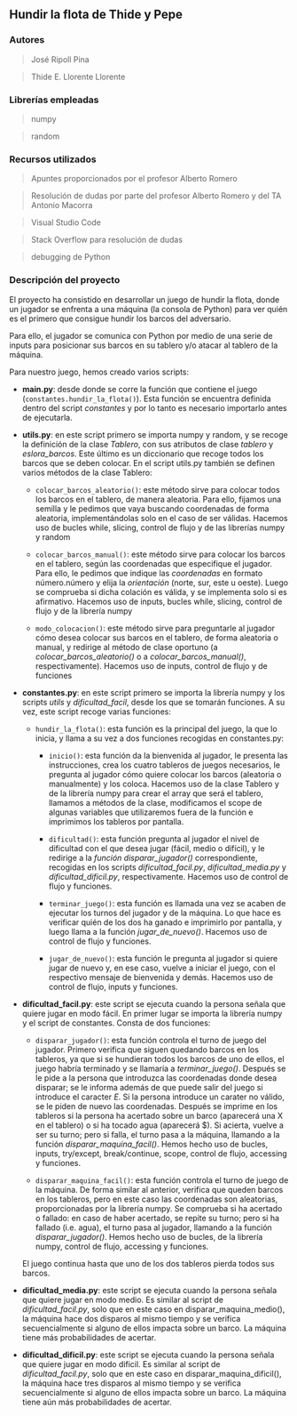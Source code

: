 ## Hundir la flota de Thide y Pepe

### Autores
>José Ripoll Pina

>Thide E. Llorente Llorente


### Librerías empleadas
>numpy

>random


### Recursos utilizados
>Apuntes proporcionados por el profesor Alberto Romero

>Resolución de dudas por parte del profesor Alberto Romero y del TA Antonio Macorra

>Visual Studio Code

>Stack Overflow para resolución de dudas

>debugging de Python


### Descripción del proyecto
El proyecto ha consistido en desarrollar un juego de hundir la flota, donde un jugador se enfrenta a una máquina (la consola de Python) para ver quién es el primero que consigue hundir los barcos del adversario.

Para ello, el jugador se comunica con Python por medio de una serie de inputs para posicionar sus barcos en su tablero y/o atacar al tablero de la máquina.

Para nuestro juego, hemos creado varios scripts:

- **main.py**: desde donde se corre la función que contiene el juego (``constantes.hundir_la_flota()``). Esta función se encuentra definida dentro del script *constantes* y por lo tanto es necesario importarlo antes de ejecutarla.

- **utils.py**: en este script primero se importa numpy y random, y se recoge la definición de la clase *Tablero*, con sus atributos de clase *tablero* y *eslora_barcos*. Este último es un diccionario que recoge todos los barcos que se deben colocar. En el script utils.py también se definen varios métodos de la clase Tablero:

    - ``colocar_barcos_aleatorio()``: este método sirve para colocar todos los barcos en el tablero, de manera aleatoria. Para ello, fijamos una semilla y le pedimos que vaya buscando coordenadas de forma aleatoria, implementándolas solo en el caso de ser válidas. Hacemos uso de bucles while, slicing, control de flujo y de las librerías numpy y random

    - ``colocar_barcos_manual()``: este método sirve para colocar los barcos en el tablero, según las coordenadas que especifique el jugador. Para ello, le pedimos que indique las *coordenadas* en formato número.número y elija la *orientación* (norte, sur, este u oeste). Luego se comprueba si dicha colación es válida, y se implementa solo si es afirmativo. Hacemos uso de inputs, bucles while, slicing, control de flujo y de la librería numpy

    - ``modo_colocacion()``: este método sirve para preguntarle al jugador cómo desea colocar sus barcos en el tablero, de forma aleatoria o manual, y redirige al método de clase oportuno (a *colocar_barcos_aleatorio()* o a *colocar_barcos_manual()*, respectivamente). Hacemos uso de inputs, control de flujo y de funciones

- **constantes.py**: en este script primero se importa la librería numpy y los scripts *utils* y *dificultad_facil*, desde los que se tomarán funciones. A su vez, este script recoge varias funciones:

    - ``hundir_la_flota()``: esta función es la principal del juego, la que lo inicia, y llama a su vez a dos funciones recogidas en constantes.py:
        
        - ``inicio()``: esta función da la bienvenida al jugador, le presenta las instrucciones, crea los cuatro tableros de juegos necesarios, le pregunta al jugador cómo quiere colocar los barcos (aleatoria o manualmente) y los coloca. Hacemos uso de la clase Tablero y de la librería numpy para crear el array que será el tablero, llamamos a métodos de la clase, modificamos el scope de algunas variables que utilizaremos fuera de la función e imprimimos los tableros por pantalla.

        - ``dificultad()``: esta función pregunta al jugador el nivel de dificultad con el que desea jugar (fácil, medio o difícil), y le redirige a la *función disparar_jugador()* correspondiente, recogidas en los scripts *dificultad_facil.py*, *dificultad_media.py* y *dificultad_dificil.py*, respectivamente. Hacemos uso de control de flujo y funciones.

        - ``terminar_juego()``: esta función es llamada una vez se acaben de ejecutar los turnos del jugador y de la máquina. Lo que hace es verificar quién de los dos ha ganado e imprimirlo por pantalla, y luego llama a la función *jugar_de_nuevo()*. Hacemos uso de control de flujo y funciones.

        - ``jugar_de_nuevo()``: esta función le pregunta al jugador si quiere jugar de nuevo y, en ese caso, vuelve a iniciar el juego, con el respectivo mensaje de bienvenida y demás. Hacemos uso de control de flujo, inputs y funciones.

- **dificultad_facil.py**: este script se ejecuta cuando la persona señala que quiere jugar en modo fácil. En primer lugar se importa la librería numpy y el script de constantes. Consta de dos funciones:

    - ``disparar_jugador()``: esta función controla el turno de juego del jugador. Primero verifica que siguen quedando barcos en los tableros, ya que si se hundieran todos los barcos de uno de ellos, el juego habría terminado y se llamaría a *terminar_juego()*. Después se le pide a la persona que introduzca las coordenadas donde desea disparar; se le informa además de que puede salir del juego si introduce el caracter *E*. Si la persona introduce un carater no válido, se le piden de nuevo las coordenadas. Después se imprime en los tableros si la persona ha acertado sobre un barco (aparecerá una X en el tablero) o si ha tocado agua (aparecerá $). Si acierta, vuelve a ser su turno; pero si falla, el turno pasa a la máquina, llamando a la función *disparar_maquina_facil()*. Hemos hecho uso de bucles, inputs, try/except, break/continue, scope, control de flujo, accessing y funciones.

    - ``disparar_maquina_facil()``: esta función controla el turno de juego de la máquina. De forma similar al anterior, verifica que queden barcos en los tableros, pero en este caso las coordenadas son aleatorias, proporcionadas por la librería numpy. Se comprueba si ha acertado o fallado: en caso de haber acertado, se repite su turno; pero si ha fallado (i.e. agua), el turno pasa al jugador, llamando a la función *disparar_jugador()*. Hemos hecho uso de bucles, de la librería numpy, control de flujo, accessing y funciones.
    
    El juego continua hasta que uno de los dos tableros pierda todos sus barcos.

- **dificultad_media.py**: este script se ejecuta cuando la persona señala que quiere jugar en modo medio. Es similar al script de *dificultad_facil.py*, solo que en este caso en disparar_maquina_medio(), la máquina hace dos disparos al mismo tiempo y se verifica secuencialmente si alguno de ellos impacta sobre un barco. La máquina tiene más probabilidades de acertar.

- **dificultad_dificil.py**: este script se ejecuta cuando la persona señala que quiere jugar en modo dificil. Es similar al script de *dificultad_facil.py*, solo que en este caso en disparar_maquina_dificil(), la máquina hace tres disparos al mismo tiempo y se verifica secuencialmente si alguno de ellos impacta sobre un barco. La máquina tiene aún más probabilidades de acertar.